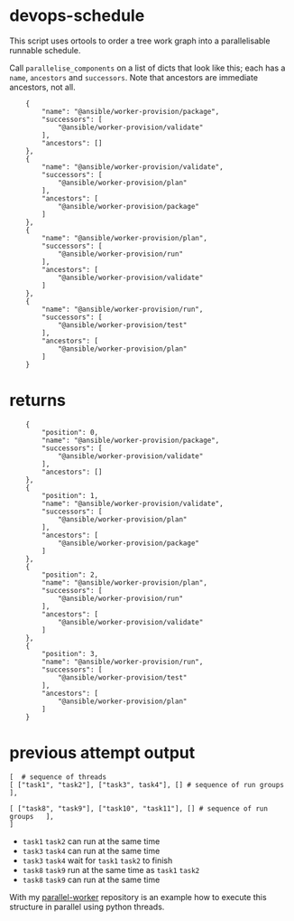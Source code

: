 # devops-schedule

This script uses ortools to order a tree work graph into a parallelisable runnable schedule.

Call `parallelise_components` on a list of dicts that look like this; each has a `name`, `ancestors` and `successors`. Note that ancestors are immediate ancestors, not all.

```
    {
        "name": "@ansible/worker-provision/package",
        "successors": [
            "@ansible/worker-provision/validate"
        ],
        "ancestors": []
    },
    {
        "name": "@ansible/worker-provision/validate",
        "successors": [
            "@ansible/worker-provision/plan"
        ],
        "ancestors": [
            "@ansible/worker-provision/package"
        ]
    },
    {
        "name": "@ansible/worker-provision/plan",
        "successors": [
            "@ansible/worker-provision/run"
        ],
        "ancestors": [
            "@ansible/worker-provision/validate"
        ]
    },
    {
        "name": "@ansible/worker-provision/run",
        "successors": [
            "@ansible/worker-provision/test"
        ],
        "ancestors": [
            "@ansible/worker-provision/plan"
        ]
    }
```

# returns

```
    {
        "position": 0,
        "name": "@ansible/worker-provision/package",
        "successors": [
            "@ansible/worker-provision/validate"
        ],
        "ancestors": []
    },
    {
        "position": 1,
        "name": "@ansible/worker-provision/validate",
        "successors": [
            "@ansible/worker-provision/plan"
        ],
        "ancestors": [
            "@ansible/worker-provision/package"
        ]
    },
    {
        "position": 2,
        "name": "@ansible/worker-provision/plan",
        "successors": [
            "@ansible/worker-provision/run"
        ],
        "ancestors": [
            "@ansible/worker-provision/validate"
        ]
    },
    {
        "position": 3,
        "name": "@ansible/worker-provision/run",
        "successors": [
            "@ansible/worker-provision/test"
        ],
        "ancestors": [
            "@ansible/worker-provision/plan"
        ]
    }
```

# previous attempt output

```
[  # sequence of threads
[ ["task1", "task2"], ["task3", task4"], [] # sequence of run groups   ],

[ ["task8", "task9"], ["task10", "task11"], [] # sequence of run groups   ],
]
```

* `task1` `task2` can run at the same time
* `task3` `task4` can run at the same time
* `task3` `task4` wait for `task1` `task2` to finish
* `task8` `task9` run at the same time as `task1` `task2`
* `task8` `task9` can run at the same time

With my [parallel-worker](https://github.com/samsquire/parallel-workers) repository is an example how to execute this structure in parallel using python threads.
